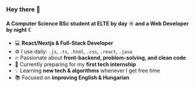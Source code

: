 ### Hey there 👋  

#### A Computer Science BSc student at ELTE by day ☼ and a Web Developer by night ☾  

- 💻 **React/Nextjs & Full-Stack Developer**  
- ⚙️ I use daily: `.js`, `.ts`, `.html`, `.css`, `.react`, `.java`  
- 🔥 Passionate about **front-backend, problem-solving, and clean code**  
- 🚀 Currently preparing for my **first tech internship**  
- 💡 Learning **new tech & algorithms** whenever I get free time  
- 📚 Focused on **improving English & Hungarian**  
